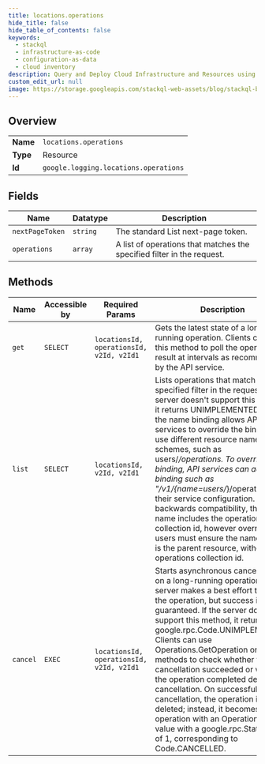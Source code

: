 ```yaml
---
title: locations.operations
hide_title: false
hide_table_of_contents: false
keywords:
  - stackql
  - infrastructure-as-code
  - configuration-as-data
  - cloud inventory
description: Query and Deploy Cloud Infrastructure and Resources using SQL
custom_edit_url: null
image: https://storage.googleapis.com/stackql-web-assets/blog/stackql-blog-post-featured-image.png
---
```

  
    

## Overview
<table><tbody>
<tr><td><b>Name</b></td><td><code>locations.operations</code></td></tr>
<tr><td><b>Type</b></td><td>Resource</td></tr>
<tr><td><b>Id</b></td><td><code>google.logging.locations.operations</code></td></tr>
</tbody></table>

## Fields
| Name | Datatype | Description |
| ---- | -------- | ----------- |
| `nextPageToken` | `string` | The standard List next-page token. |
| `operations` | `array` | A list of operations that matches the specified filter in the request. |
## Methods
| Name | Accessible by | Required Params | Description |
| ---- | ------------- | --------------- | ----------- |
| `get` | `SELECT` | `locationsId, operationsId, v2Id, v2Id1` | Gets the latest state of a long-running operation. Clients can use this method to poll the operation result at intervals as recommended by the API service. |
| `list` | `SELECT` | `locationsId, v2Id, v2Id1` | Lists operations that match the specified filter in the request. If the server doesn't support this method, it returns UNIMPLEMENTED.NOTE: the name binding allows API services to override the binding to use different resource name schemes, such as users/*/operations. To override the binding, API services can add a binding such as "/v1/{name=users/*}/operations" to their service configuration. For backwards compatibility, the default name includes the operations collection id, however overriding users must ensure the name binding is the parent resource, without the operations collection id. |
| `cancel` | `EXEC` | `locationsId, operationsId, v2Id, v2Id1` | Starts asynchronous cancellation on a long-running operation. The server makes a best effort to cancel the operation, but success is not guaranteed. If the server doesn't support this method, it returns google.rpc.Code.UNIMPLEMENTED. Clients can use Operations.GetOperation or other methods to check whether the cancellation succeeded or whether the operation completed despite cancellation. On successful cancellation, the operation is not deleted; instead, it becomes an operation with an Operation.error value with a google.rpc.Status.code of 1, corresponding to Code.CANCELLED. |
